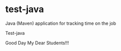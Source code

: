 # test-java
Java (Maven) application for tracking time on the job

Test-java

Good Day My Dear Students!!!
